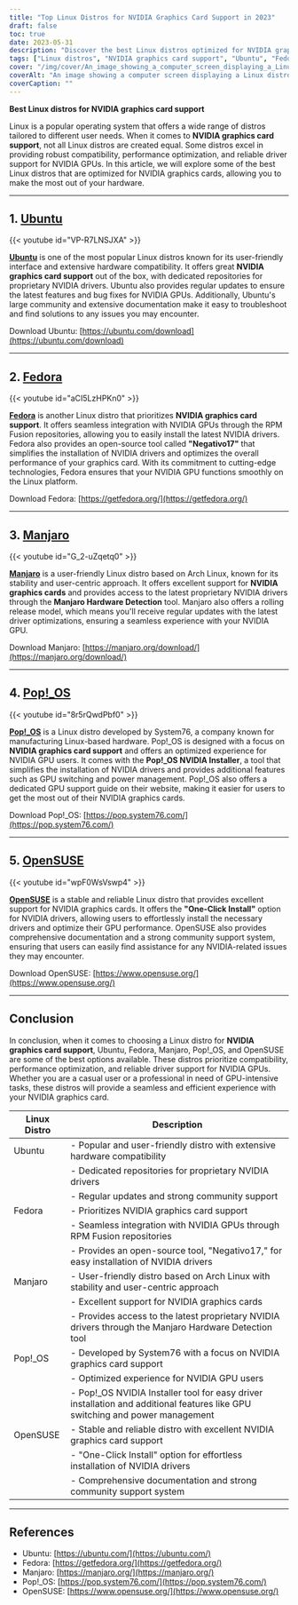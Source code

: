 ```yaml
---
title: "Top Linux Distros for NVIDIA Graphics Card Support in 2023"
draft: false
toc: true
date: 2023-05-31
description: "Discover the best Linux distros optimized for NVIDIA graphics card support, ensuring seamless performance and compatibility."
tags: ["Linux distros", "NVIDIA graphics card support", "Ubuntu", "Fedora", "Manjaro", "Pop!_OS", "OpenSUSE", "driver compatibility", "performance optimization", "GPU support", "Linux GPU drivers", "Linux gaming", "Linux graphics", "NVIDIA drivers", "user-friendly distros", "Linux stability", "Linux documentation", "Linux community support", "Linux hardware compatibility", "rolling release", "GPU switching", "power management", "GPU performance", "Linux installation", "Linux troubleshooting", "Linux user experience", "Linux customization", "Linux updates", "offline updates", "local repository", "cache", "server setup", "client setup", "apt-mirror", "debmirror", "createrepo", "apt-cacher-ng", "yum-cron", "Linux system updates", "offline package updates", "offline software updates", "local package repository", "local package cache", "offline Linux updates", "handling offline updates", "offline update methods", "offline system maintenance", "Linux server updates", "Linux client updates", "offline software management", "offline package management", "update strategies", "Linux security updates"]
cover: "/img/cover/An_image_showing_a_computer_screen_displaying_a_Linux_distro.png"
coverAlt: "An image showing a computer screen displaying a Linux distro logo with an NVIDIA graphics card and colorful graphics in the background, representing the seamless support and performance optimization for NVIDIA GPUs in Linux distros."
coverCaption: ""
---
```


**Best Linux distros for NVIDIA graphics card support**

Linux is a popular operating system that offers a wide range of distros tailored to different user needs. When it comes to **NVIDIA graphics card support**, not all Linux distros are created equal. Some distros excel in providing robust compatibility, performance optimization, and reliable driver support for NVIDIA GPUs. In this article, we will explore some of the best Linux distros that are optimized for NVIDIA graphics cards, allowing you to make the most out of your hardware.
______

## 1. [Ubuntu](https://ubuntu.com/download)

{{< youtube id="VP-R7LNSJXA" >}}

[**Ubuntu**](https://ubuntu.com/download) is one of the most popular Linux distros known for its user-friendly interface and extensive hardware compatibility. It offers great **NVIDIA graphics card support** out of the box, with dedicated repositories for proprietary NVIDIA drivers. Ubuntu also provides regular updates to ensure the latest features and bug fixes for NVIDIA GPUs. Additionally, Ubuntu's large community and extensive documentation make it easy to troubleshoot and find solutions to any issues you may encounter.

Download Ubuntu: [https://ubuntu.com/download](https://ubuntu.com/download)

______

## 2. [Fedora](https://getfedora.org/)

{{< youtube id="aCI5LzHPKn0" >}}

[**Fedora**](https://getfedora.org/) is another Linux distro that prioritizes **NVIDIA graphics card support**. It offers seamless integration with NVIDIA GPUs through the RPM Fusion repositories, allowing you to easily install the latest NVIDIA drivers. Fedora also provides an open-source tool called **"Negativo17"** that simplifies the installation of NVIDIA drivers and optimizes the overall performance of your graphics card. With its commitment to cutting-edge technologies, Fedora ensures that your NVIDIA GPU functions smoothly on the Linux platform.

Download Fedora: [https://getfedora.org/](https://getfedora.org/)

______

## 3. [Manjaro](https://manjaro.org/download/)

{{< youtube id="G_2-uZqetq0" >}}

[**Manjaro**](https://manjaro.org/download/) is a user-friendly Linux distro based on Arch Linux, known for its stability and user-centric approach. It offers excellent support for **NVIDIA graphics cards** and provides access to the latest proprietary NVIDIA drivers through the **Manjaro Hardware Detection** tool. Manjaro also offers a rolling release model, which means you'll receive regular updates with the latest driver optimizations, ensuring a seamless experience with your NVIDIA GPU.

Download Manjaro: [https://manjaro.org/download/](https://manjaro.org/download/)

______

## 4. [Pop!_OS](https://pop.system76.com/)

{{< youtube id="8r5rQwdPbf0" >}}

[**Pop!_OS**](https://pop.system76.com/) is a Linux distro developed by System76, a company known for manufacturing Linux-based hardware. Pop!_OS is designed with a focus on **NVIDIA graphics card support** and offers an optimized experience for NVIDIA GPU users. It comes with the **Pop!_OS NVIDIA Installer**, a tool that simplifies the installation of NVIDIA drivers and provides additional features such as GPU switching and power management. Pop!_OS also offers a dedicated GPU support guide on their website, making it easier for users to get the most out of their NVIDIA graphics cards.

Download Pop!_OS: [https://pop.system76.com/](https://pop.system76.com/)

______

## 5. [OpenSUSE](https://www.opensuse.org/)

{{< youtube id="wpF0WsVswp4" >}}

[**OpenSUSE**](https://www.opensuse.org/) is a stable and reliable Linux distro that provides excellent support for NVIDIA graphics cards. It offers the **"One-Click Install"** option for NVIDIA drivers, allowing users to effortlessly install the necessary drivers and optimize their GPU performance. OpenSUSE also provides comprehensive documentation and a strong community support system, ensuring that users can easily find assistance for any NVIDIA-related issues they may encounter.

Download OpenSUSE: [https://www.opensuse.org/](https://www.opensuse.org/)

______

## Conclusion

In conclusion, when it comes to choosing a Linux distro for **NVIDIA graphics card support**, Ubuntu, Fedora, Manjaro, Pop!_OS, and OpenSUSE are some of the best options available. These distros prioritize compatibility, performance optimization, and reliable driver support for NVIDIA GPUs. Whether you are a casual user or a professional in need of GPU-intensive tasks, these distros will provide a seamless and efficient experience with your NVIDIA graphics card.

| Linux Distro | Description                                                                                                                    |
|--------------|--------------------------------------------------------------------------------------------------------------------------------|
| Ubuntu       | - Popular and user-friendly distro with extensive hardware compatibility                                                   |
|              | - Dedicated repositories for proprietary NVIDIA drivers                                                                      |
|              | - Regular updates and strong community support                                                                               |
| Fedora       | - Prioritizes NVIDIA graphics card support                                                                                    |
|              | - Seamless integration with NVIDIA GPUs through RPM Fusion repositories                                                     |
|              | - Provides an open-source tool, "Negativo17," for easy installation of NVIDIA drivers                                      |
| Manjaro      | - User-friendly distro based on Arch Linux with stability and user-centric approach                                         |
|              | - Excellent support for NVIDIA graphics cards                                                                                |
|              | - Provides access to the latest proprietary NVIDIA drivers through the Manjaro Hardware Detection tool                     |
| Pop!_OS      | - Developed by System76 with a focus on NVIDIA graphics card support                                                         |
|              | - Optimized experience for NVIDIA GPU users                                                                                  |
|              | - Pop!_OS NVIDIA Installer tool for easy driver installation and additional features like GPU switching and power management |
| OpenSUSE     | - Stable and reliable distro with excellent NVIDIA graphics card support                                                    |
|              | - "One-Click Install" option for effortless installation of NVIDIA drivers                                                  |
|              | - Comprehensive documentation and strong community support system                                                           |


______

## References

- Ubuntu: [https://ubuntu.com/](https://ubuntu.com/)
- Fedora: [https://getfedora.org/](https://getfedora.org/)
- Manjaro: [https://manjaro.org/](https://manjaro.org/)
- Pop!_OS: [https://pop.system76.com/](https://pop.system76.com/)
- OpenSUSE: [https://www.opensuse.org/](https://www.opensuse.org/)
